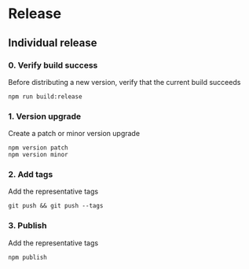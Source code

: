 Release
==========

## Individual release

### 0. Verify build success

Before distributing a new version, verify that the current build succeeds

```
npm run build:release
```

### 1. Version upgrade

Create a patch or minor version upgrade
```
npm version patch
npm version minor
```

### 2. Add tags

Add the representative tags
```
git push && git push --tags
```

### 3. Publish

Add the representative tags
```
npm publish
```